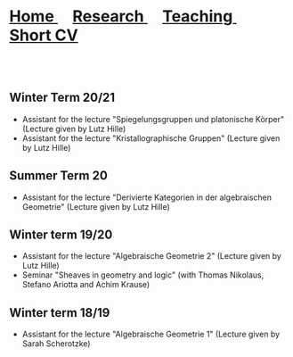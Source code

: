 <h1>
  <a href="https://c-schrade.github.io">
    Home 
  </a>
  &nbsp; &nbsp;
  <a href="https://c-schrade.github.io/Research">
    Research 
  </a>
  &nbsp; &nbsp;
  <a href="https://c-schrade.github.io/Teaching">
    <u>Teaching</u>
  </a>
  &nbsp; &nbsp;
  <a href="https://c-schrade.github.io/ShortCV">
    Short CV
  </a>
</h1>  
<br />
<br />

## Winter Term 20/21
* Assistant for the lecture "Spiegelungsgruppen und platonische Körper" (Lecture given by Lutz Hille)
* Assistant for the lecture "Kristallographische Gruppen" (Lecture given by Lutz Hille)

## Summer Term 20
* Assistant for the lecture "Derivierte Kategorien in der algebraischen Geometrie" (Lecture given by Lutz Hille)

## Winter term 19/20
* Assistant for the lecture "Algebraische Geometrie 2" (Lecture given by Lutz Hille)
* Seminar "Sheaves in geometry and logic" (with Thomas Nikolaus, Stefano Ariotta and Achim Krause)

## Winter term 18/19
* Assistant for the lecture "Algebraische Geometrie 1" (Lecture given by Sarah Scherotzke)
